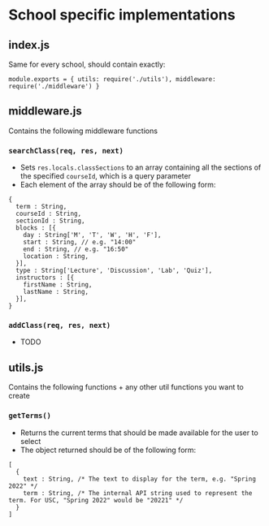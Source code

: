 # School specific implementations
## index.js
Same for every school, should contain exactly:
```
module.exports = { utils: require('./utils'), middleware: require('./middleware') }
```

## middleware.js
Contains the following middleware functions

### `searchClass(req, res, next)`
- Sets `res.locals.classSections` to an array containing all the sections of the specified `courseId`, which is a query parameter
- Each element of the array should be of the following form:
```
{
  term : String,
  courseId : String, 
  sectionId : String, 
  blocks : [{
    day : String['M', 'T', 'W', 'H', 'F'],
    start : String, // e.g. "14:00"
    end : String, // e.g. "16:50"
    location : String, 
  }], 
  type : String['Lecture', 'Discussion', 'Lab', 'Quiz'], 
  instructors : [{
    firstName : String,
    lastName : String,
  }],
}
```

### `addClass(req, res, next)`
- TODO

## utils.js
Contains the following functions + any other util functions you want to create

### `getTerms()`
- Returns the current terms that should be made available for the user to select
- The object returned should be of the following form:
```
[
  {
    text : String, /* The text to display for the term, e.g. "Spring 2022" */
    term : String, /* The internal API string used to represent the term. For USC, "Spring 2022" would be "20221" */
  }
]
```
